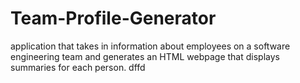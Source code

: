# Team-Profile-Generator
 application that takes in information about employees on a software engineering team and generates an HTML webpage that displays summaries for each person.
dffd